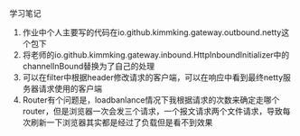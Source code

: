 学习笔记

1. 作业中个人主要写的代码在io.github.kimmking.gateway.outbound.netty这个包下
2. 将老师的io.github.kimmking.gateway.inbound.HttpInboundInitializer中的channelInBound替换为了自己的处理
3. 可以在filter中根据header修改请求的客户端，可以在响应中看到最终netty服务器请求使用的客户端
4. Router有个问题是，loadbanlance情况下我根据请求的次数来确定走哪个router，但是浏览器一次会发三个请求，一个报文请求两个文件请求，导致每次刷新一下浏览器其实都是经过了负载但是看不到效果
